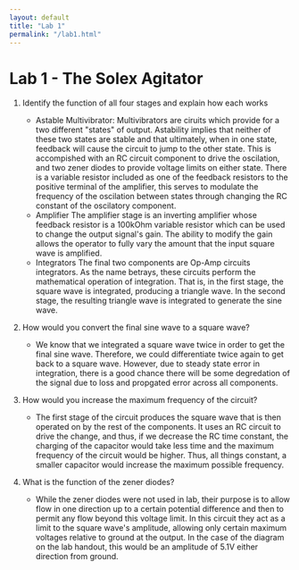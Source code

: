 ```yaml
---
layout: default
title: "Lab 1"
permalink: "/lab1.html"
---
```


Lab 1 - The Solex Agitator
==========================

1. Identify the function of all four stages and explain how each works
    - Astable Multivibrator:
	Multivibrators are ciruits which provide for a two different "states" of output. Astability implies that neither of these two states are stable and that ultimately, when in one state, feedback will cause the circuit to jump to the other state. This is accompished with an RC circuit component to drive the oscilation, and two zener diodes to provide voltage limits on either state. There is a variable resistor included as one of the feedback resistors to the positive terminal of the amplifier, this serves to modulate the frequency of the oscilation between states through changing the RC constant of the oscilatory component.
    - Amplifier
	The amplifier stage is an inverting amplifier whose feedback resistor is a 100kOhm variable resistor which can be used to change the output signal's gain. The ability to modify the gain allows the operator to fully vary the amount that the input square wave is amplified.  
    - Integrators 
	The final two components are Op-Amp circuits integrators. As the name betrays, these circuits perform the mathematical operation of integration. That is, in the first stage, the square wave is integrated, producing a triangle wave. In the second stage, the resulting triangle wave is integrated to generate the sine wave.


2. How would you convert the final sine wave to a square wave? 
    - We know that we integrated a square wave twice in order to get the final sine wave. Therefore, we could differentiate twice again to get back to a square wave. However, due to steady state error in integration, there is a good chance there will be some degredation of the signal due to loss and propgated error across all components. 

3. How would you increase the maximum frequency of the circuit? 
    - The first stage of the circuit produces the square wave that is then operated on by the rest of the components. It uses an RC circuit to drive the change, and thus, if we decrease the RC time constant, the charging of the capacitor would take less time and the maximum frequency of the circuit would be higher. Thus, all things constant, a smaller capacitor would increase the maximum possible frequency.

4. What is the function of the zener diodes? 
    - While the zener diodes were not used in lab, their purpose is to allow flow in one direction up to a certain potential difference and then to permit any flow beyond this voltage limit. In this circuit they act as a limit to the square wave's amplitude, allowing only certain maximum voltages relative to ground at the output. In the case of the diagram on the lab handout, this would be an amplitude of 5.1V either direction from ground. 
